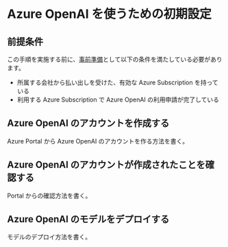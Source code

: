 # Azure OpenAI を使うための初期設定

## 前提条件
この手順を実施する前に、[事前準備](step0.md)として以下の条件を満たしている必要があります。
- 所属する会社から払い出しを受けた、有効な Azure Subscription を持っている
- 利用する Azure Subscription で Azure OpenAI の利用申請が完了している

## Azure OpenAI のアカウントを作成する
Azure Portal から Azure OpenAI のアカウントを作る方法を書く。

## Azure OpenAI のアカウントが作成されたことを確認する
Portal からの確認方法を書く。

## Azure OpenAI のモデルをデプロイする
モデルのデプロイ方法を書く。